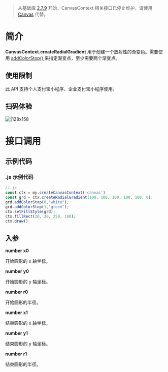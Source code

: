 > 从基础库 [2.7.9](https://opendocs.alipay.com/mini/framework/lib-upgrade-v2) 开始，CanvasContext 相关接口已停止维护，请使用 [Canvas](https://opendocs.alipay.com/mini/01vzqv) 代替。


# 简介
**CanvasContext.createRadialGradient** 用于创建一个放射性的渐变色。需要使用 [addColorStop() ](https://opendocs.alipay.com/mini/api/addColorStop)来指定渐变点，至少需要两个渐变点。

## 使用限制
此 API 支持个人支付宝小程序、企业支付宝小程序使用。

## 扫码体验
![|128x158](https://cdn.nlark.com/yuque/0/2021/png/179989/1624872611868-5ae94ddc-a7bd-4ca8-853f-320a6261eff3.png#align=left&display=inline&height=158&margin=%5Bobject%20Object%5D&originHeight=158&originWidth=128&status=done&style=stroke&width=128)

# 接口调用

## 示例代码

### .js 示例代码
```javascript
//.js
const ctx = my.createCanvasContext('canvas')
const grd = ctx.createRadialGradient(100, 100, 100, 100, 100, 0);
grd.addColorStop(0,"white");
grd.addColorStop(1,"green");
ctx.setFillStyle(grd);
ctx.fillRect(20, 20, 250, 180);
ctx.draw()
```

## 入参
**number x0**

开始圆形的 x 轴坐标。

**number y0**

开始圆形的 y 轴坐标。

**number r0**

开始圆形的半径。

**number x1**

结束圆形的 x 轴坐标。

**number y1**

结束圆形的 y 轴坐标。

**number r1**

结束圆形的半径。
